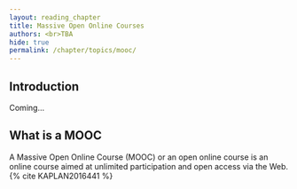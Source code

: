 ```yaml
---
layout: reading_chapter 
title: Massive Open Online Courses
authors: <br>TBA
hide: true 
permalink: /chapter/topics/mooc/
---
```


## Introduction

Coming...

## What is a MOOC

A Massive Open Online Course (MOOC) or an open online course is an online course aimed at unlimited participation and open access via the Web. {% cite KAPLAN2016441 %}

